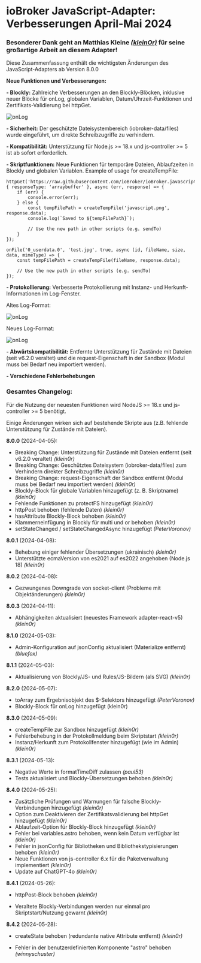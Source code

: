# ioBroker JavaScript-Adapter: Verbesserungen April-Mai 2024
### Besonderer Dank geht an Matthias Kleine [*(kleinOr)*](https://github.com/klein0r)  für seine großartige Arbeit an diesem Adapter!

Diese Zusammenfassung enthält die wichtigsten Änderungen des JavaScript-Adapters ab Version 8.0.0

**Neue Funktionen und Verbesserungen:**

**- Blockly:** Zahlreiche Verbesserungen an den Blockly-Blöcken, inklusive neuer Blöcke für onLog, globalen Variablen, Datum/Uhrzeit-Funktionen und Zertifikats-Validierung bei httpGet.

![onLog](en/blog/images/2024_06_06_onLog.png)

**- Sicherheit:** Der geschützte Dateisystembereich (iobroker-data/files) wurde eingeführt, um direkte Schreibzugriffe zu verhindern.

**- Kompatibilität:** Unterstützung für Node.js >= 18.x und js-controller >= 5 ist ab sofort erforderlich.

**- Skriptfunktionen:** Neue Funktionen für temporäre Dateien, Ablaufzeiten in Blockly und globalen Variablen.
Example of usage for createTempFile:
```
httpGet('https://raw.githubusercontent.com/ioBroker/ioBroker.javascript/master/admin/javascript.png', { responseType: 'arraybuffer' }, async (err, response) => {
    if (err) {
        console.error(err);
    } else {
        const tempFilePath = createTempFile('javascript.png', response.data);
        console.log(`Saved to ${tempFilePath}`);

        // Use the new path in other scripts (e.g. sendTo)
    }
});

onFile('0_userdata.0', 'test.jpg', true, async (id, fileName, size, data, mimeType) => {
    const tempFilePath = createTempFile(fileName, response.data);

    // Use the new path in other scripts (e.g. sendTo)
});
```


**- Protokollierung:** Verbesserte Protokollierung mit Instanz- und Herkunft-Informationen im Log-Fenster.

Altes Log-Format: 

![onLog](en/blog/images/2024_06_06_old_logs.png)

Neues Log-Format:

![onLog](en/blog/images/2024_06_06_new_logs.png)

**- Abwärtskompatibilität:** Entfernte Unterstützung für Zustände mit Dateien (seit v6.2.0 veraltet) und die request-Eigenschaft in der Sandbox (Modul muss bei Bedarf neu importiert werden).

**- Verschiedene Fehlerbehebungen**

### Gesamtes Changelog:



Für die Nutzung der neuesten Funktionen wird NodeJS >= 18.x und js-controller >= 5 benötigt.

Einige Änderungen wirken sich auf bestehende Skripte aus (z.B. fehlende Unterstützung für Zustände mit Dateien).

**8.0.0** (2024-04-05):

- Breaking Change: Unterstützung für Zustände mit Dateien entfernt (seit v6.2.0 veraltet) *(klein0r)*
- Breaking Change: Geschütztes Dateisystem (iobroker-data/files) zum Verhindern direkter Schreibzugriffe *(klein0r)*
- Breaking Change: request-Eigenschaft der Sandbox entfernt (Modul muss bei Bedarf neu importiert werden) *(klein0r)*
- Blockly-Block für globale Variablen hinzugefügt (z. B. Skriptname) *(klein0r)*
- Fehlende Funktionen zu protectFS hinzugefügt *(klein0r)*
- httpPost behoben (fehlende Daten) *(klein0r)*
- hasAttribute Blockly-Block behoben *(klein0r)*
- Klammerneinfügung in Blockly für multi und or behoben *(klein0r)*
- setStateChanged / setStateChangedAsync hinzugefügt *(PeterVoronov)*

**8.0.1** (2024-04-08):

- Behebung einiger fehlender Übersetzungen (ukrainisch) *(klein0r)*
- Unterstützte ecmaVersion von es2021 auf es2022 angehoben (Node.js 18) *(klein0r)*

**8.0.2** (2024-04-08):

- Gezwungenes Downgrade von socket-client (Probleme mit Objektänderungen) *(klein0r)*

**8.0.3** (2024-04-11):

- Abhängigkeiten aktualisiert (neuestes Framework adapter-react-v5) *(klein0r)*

**8.1.0** (2024-05-03):

- Admin-Konfiguration auf jsonConfig aktualisiert (Materialize entfernt) *(bluefox)*

**8.1.1** (2024-05-03):

- Aktualisierung von Blockly/JS- und Rules/JS-Bildern (als SVG) *(klein0r)*

**8.2.0** (2024-05-07):

- toArray zum Ergebnisobjekt des $-Selektors hinzugefügt *(PeterVoronov)*
- Blockly-Block für onLog hinzugefügt (klein0r)

**8.3.0** (2024-05-09):

- createTempFile zur Sandbox hinzugefügt *(klein0r)*
- Fehlerbehebung in der Protokollmeldung beim Skriptstart *(klein0r)*
- Instanz/Herkunft zum Protokollfenster hinzugefügt (wie im Admin) *(klein0r)*

**8.3.1** (2024-05-13):

- Negative Werte in formatTimeDiff zulassen *(paul53)*
- Tests aktualisiert und Blockly-Übersetzungen behoben *(klein0r)*

**8.4.0** (2024-05-25):

- Zusätzliche Prüfungen und Warnungen für falsche Blockly-Verbindungen hinzugefügt *(klein0r)*
- Option zum Deaktivieren der Zertifikatsvalidierung bei httpGet hinzugefügt *(klein0r)*
- Ablaufzeit-Option für Blockly-Block hinzugefügt *(klein0r)*
- Fehler bei variables.astro behoben, wenn kein Datum verfügbar ist *(klein0r)*
- Fehler in jsonConfig für Bibliotheken und Bibliothekstypisierungen behoben *(klein0r)*
- Neue Funktionen von js-controller 6.x für die Paketverwaltung implementiert *(klein0r)*
- Update auf ChatGPT-4o *(klein0r)*

**8.4.1** (2024-05-26):

- httpPost-Block behoben *(klein0r)*

- Veraltete Blockly-Verbindungen werden nur einmal pro Skriptstart/Nutzung gewarnt *(klein0r)*

**8.4.2** (2024-05-28):

- createState behoben (redundante native Attribute entfernt) *(klein0r)*

- Fehler in der benutzerdefinierten Komponente "astro" behoben *(winnyschuster)*
